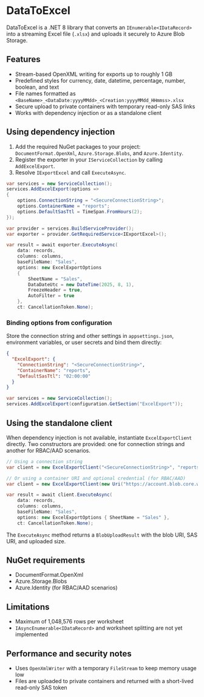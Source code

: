 # DataToExcel

DataToExcel is a .NET 8 library that converts an `IEnumerable<IDataRecord>` into a streaming Excel file (`.xlsx`) and uploads it securely to Azure Blob Storage.

## Features
- Stream-based OpenXML writing for exports up to roughly 1 GB
- Predefined styles for currency, date, datetime, percentage, number, boolean, and text
- File names formatted as `<BaseName>_<DataDate:yyyyMMdd>_<Creation:yyyyMMdd_HHmmss>.xlsx`
- Secure upload to private containers with temporary read-only SAS links
- Works with dependency injection or as a standalone client

## Using dependency injection
1. Add the required NuGet packages to your project: `DocumentFormat.OpenXml`, `Azure.Storage.Blobs`, and `Azure.Identity`.
2. Register the exporter in your `IServiceCollection` by calling `AddExcelExport`.
3. Resolve `IExportExcel` and call `ExecuteAsync`.

```csharp
var services = new ServiceCollection();
services.AddExcelExport(options =>
{
    options.ConnectionString = "<SecureConnectionString>";
    options.ContainerName = "reports";
    options.DefaultSasTtl = TimeSpan.FromHours(2);
});

var provider = services.BuildServiceProvider();
var exporter = provider.GetRequiredService<IExportExcel>();

var result = await exporter.ExecuteAsync(
    data: records,
    columns: columns,
    baseFileName: "Sales",
    options: new ExcelExportOptions
    {
        SheetName = "Sales",
        DataDateUtc = new DateTime(2025, 8, 1),
        FreezeHeader = true,
        AutoFilter = true
    },
    ct: CancellationToken.None);
```

### Binding options from configuration
Store the connection string and other settings in `appsettings.json`, environment variables, or user secrets and bind them directly:

```json
{
  "ExcelExport": {
    "ConnectionString": "<SecureConnectionString>",
    "ContainerName": "reports",
    "DefaultSasTtl": "02:00:00"
  }
}
```

```csharp
var services = new ServiceCollection();
services.AddExcelExport(configuration.GetSection("ExcelExport"));
```

## Using the standalone client
When dependency injection is not available, instantiate `ExcelExportClient` directly. Two constructors are provided: one for connection strings and another for RBAC/AAD scenarios.

```csharp
// Using a connection string
var client = new ExcelExportClient("<SecureConnectionString>", "reports");

// Or using a container URI and optional credential (for RBAC/AAD)
var client = new ExcelExportClient(new Uri("https://account.blob.core.windows.net/reports"));

var result = await client.ExecuteAsync(
    data: records,
    columns: columns,
    baseFileName: "Sales",
    options: new ExcelExportOptions { SheetName = "Sales" },
    ct: CancellationToken.None);
```

The `ExecuteAsync` method returns a `BlobUploadResult` with the blob URI, SAS URI, and uploaded size.

## NuGet requirements
- DocumentFormat.OpenXml
- Azure.Storage.Blobs
- Azure.Identity (for RBAC/AAD scenarios)

## Limitations
- Maximum of 1,048,576 rows per worksheet
- `IAsyncEnumerable<IDataRecord>` and worksheet splitting are not yet implemented

## Performance and security notes
- Uses `OpenXmlWriter` with a temporary `FileStream` to keep memory usage low
- Files are uploaded to private containers and returned with a short-lived read-only SAS token
